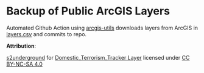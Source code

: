 # Backup of Public ArcGIS Layers

Automated Github Action using [arcgis-utils](https://github.com/Sudo-Ivan/arcgis-utils) downloads layers from ArcGIS in [layers.csv](layers.csv) and commits to repo. 

**Attribution**: 

[s2underground](https://github.com/s2underground) for [Domestic_Terrorism_Tracker Layer](https://services.arcgis.com/OeCRCKr7XFYQNdyJ/ArcGIS/rest/services/Domestic_Terrorism_Tracker/FeatureServer/1) licensed under [CC BY-NC-SA 4.0](https://creativecommons.org/licenses/by-nc-sa/4.0/?ref=chooser-v1)

